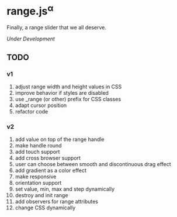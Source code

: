 # range.js<sup>α</sup>
Finally, a range slider that we all deserve.

_Under Development_

## TODO

### v1
1. adjust range width and height values in CSS
2. improve behavior if styles are disabled
3. use _range (or other) prefix for CSS classes
4. adapt cursor position
5. refactor code


### v2

1. add value on top of the range handle
2. make handle round
3. add touch support
4. add cross browser support
5. user can choose between smooth and discontinuous drag effect
6. add gradient as a color effect
7. make responsive
8. orientation support
9. set value, min, max and step dynamically
10. destroy and init range
11. add observers for range attributes 
12. change CSS dynamically

